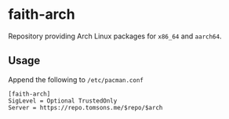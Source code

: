 # faith-arch
Repository providing Arch Linux packages for `x86_64` and `aarch64`.

## Usage

Append the following to `/etc/pacman.conf`

```
[faith-arch]
SigLevel = Optional TrustedOnly
Server = https://repo.tomsons.me/$repo/$arch
```
